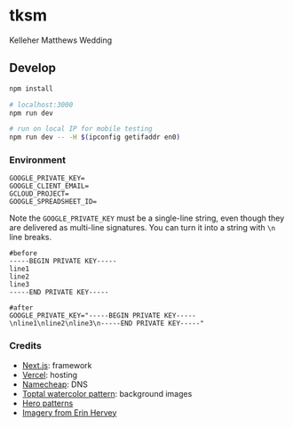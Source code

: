 # tksm

Kelleher Matthews Wedding

## Develop

```bash
npm install

# localhost:3000
npm run dev

# run on local IP for mobile testing
npm run dev -- -H $(ipconfig getifaddr en0)
```

### Environment

```shell
GOOGLE_PRIVATE_KEY=
GOOGLE_CLIENT_EMAIL=
GCLOUD_PROJECT=
GOOGLE_SPREADSHEET_ID=
```

Note the `GOOGLE_PRIVATE_KEY` must be a single-line string, even though they are delivered as multi-line signatures. You can turn it into a string with `\n` line breaks.

```shell
#before
-----BEGIN PRIVATE KEY-----
line1
line2
line3
-----END PRIVATE KEY-----

#after
GOOGLE_PRIVATE_KEY="-----BEGIN PRIVATE KEY-----\nline1\nline2\nline3\n-----END PRIVATE KEY-----"
```

### Credits

* [Next.js](https://nextjs.org/): framework
* [Vercel](https://vercel.com): hosting
* [Namecheap](https://www.namecheap.com/): DNS
* [Toptal watercolor pattern](https://www.toptal.com/designers/subtlepatterns/watercolor-pattern/): background images
* [Hero patterns](https://heropatterns.com/)
* [Imagery from Erin Hervey](https://unsplash.com/@erinhervey)